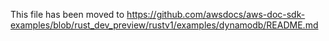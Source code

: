 This file has been moved to https://github.com/awsdocs/aws-doc-sdk-examples/blob/rust_dev_preview/rustv1/examples/dynamodb/README.md
